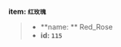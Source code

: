 <!-- BEGIN_AUTOGEN: do NOT edit in this block -->

**item: `红玫瑰`**

> * **name: ** Red_Rose
> * **id: `115`**

<!-- END_AUTOGEN-->
